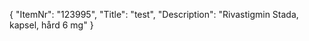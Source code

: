{
  "ItemNr": "123995",
  "Title": "test",
  "Description": "Rivastigmin Stada, kapsel, hård 6 mg"
}